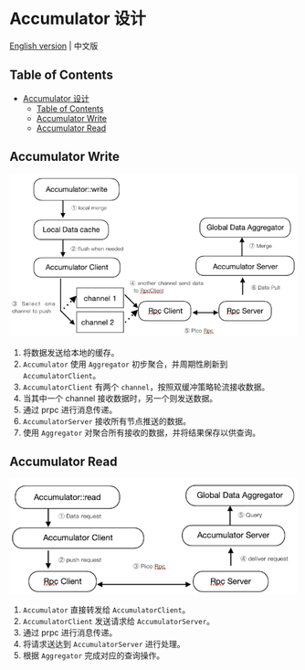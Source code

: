 # Accumulator 设计

[English version](Design.md) | 中文版

## Table of Contents

- [Accumulator 设计](#accumulator-设计)
  - [Table of Contents](#table-of-contents)
  - [Accumulator Write](#accumulator-write)
  - [Accumulator Read](#accumulator-read)

## Accumulator Write

![](img/Acwrite.png)

1. 将数据发送给本地的缓存。
2. `Accumulator` 使用 `Aggregator` 初步聚合，并周期性刷新到 `AccumulatorClient`。
3. `AccumulatorClient` 有两个 `channel`，按照双缓冲策略轮流接收数据。
4. 当其中一个 channel 接收数据时，另一个则发送数据。
5. 通过 prpc 进行消息传递。
6. `AccumulatorServer` 接收所有节点推送的数据。
7. 使用 `Aggregator` 对聚合所有接收的数据，并将结果保存以供查询。

## Accumulator Read

![](img/Acread.png)

1. `Accumulator` 直接转发给 `AccumulatorClient`。
2. `AccumulatorClient` 发送请求给 `AccumulatorServer`。
3. 通过 prpc 进行消息传递。
4. 将请求送达到 `AccumulatorServer` 进行处理。
5. 根据 `Aggregator` 完成对应的查询操作。
